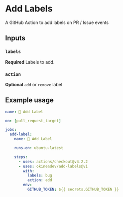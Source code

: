 # Add Labels

A GitHub Action to add labels on PR / Issue events

## Inputs

### `labels`

**Required** Labels to add.

### `action`

**Optional** `add` or `remove` label

## Example usage

```yaml
name: 🔖 Add Label

on: [pull_request_target]

jobs:
  add-label:
    name: 🔖 Add Label

    runs-on: ubuntu-latest

    steps:
      - uses: actions/checkout@v4.2.2
      - uses: okineadev/add-labels@v1
        with:
          labels: bug
          action: add
        env:
          GITHUB_TOKEN: ${{ secrets.GITHUB_TOKEN }}
```
